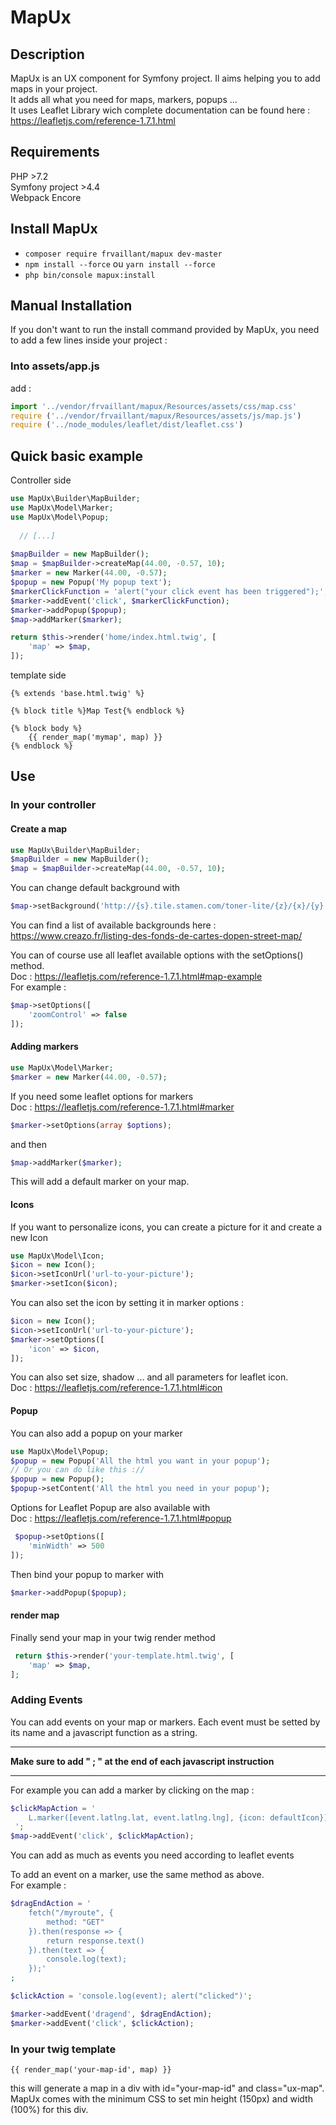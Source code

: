 # MapUx

## Description
MapUx is an UX component for Symfony project. Il aims helping you to add maps in your project.  
It adds all what you need for maps, markers, popups ...  
It uses Leaflet Library wich complete documentation can be found here :  
https://leafletjs.com/reference-1.7.1.html 

## Requirements
PHP >7.2  
Symfony project >4.4  
Webpack Encore  

## Install MapUx
- `composer require frvaillant/mapux dev-master`
- `npm install --force` ou `yarn install --force`
- `php bin/console mapux:install`

## Manual Installation
If you don't want to run the install command provided by MapUx, you need to add a few lines inside your project :  
### Into assets/app.js
add :  
```javascript
import '../vendor/frvaillant/mapux/Resources/assets/css/map.css'
require ('../vendor/frvaillant/mapux/Resources/assets/js/map.js')
require ('../node_modules/leaflet/dist/leaflet.css')

```

## Quick basic example
Controller side
```php
use MapUx\Builder\MapBuilder;
use MapUx\Model\Marker;
use MapUx\Model\Popup;
  
  // [...]
  
$mapBuilder = new MapBuilder();
$map = $mapBuilder->createMap(44.00, -0.57, 10);
$marker = new Marker(44.00, -0.57);
$popup = new Popup('My popup text');
$markerClickFunction = 'alert("your click event has been triggered");';
$marker->addEvent('click', $markerClickFunction);
$marker->addPopup($popup);
$map->addMarker($marker);

return $this->render('home/index.html.twig', [
    'map' => $map,
]);
```

template side
```twig
{% extends 'base.html.twig' %}

{% block title %}Map Test{% endblock %}

{% block body %}
    {{ render_map('mymap', map) }}
{% endblock %}
```

## Use

### In your controller
#### Create a map
```php
use MapUx\Builder\MapBuilder;
$mapBuilder = new MapBuilder();
$map = $mapBuilder->createMap(44.00, -0.57, 10);
```

You can change default background with  
```php
$map->setBackground('http://{s}.tile.stamen.com/toner-lite/{z}/{x}/{y}.png');
```
You can find a list of available backgrounds here : https://www.creazo.fr/listing-des-fonds-de-cartes-dopen-street-map/  

You can of course use all leaflet available options with the setOptions() method.  
Doc : https://leafletjs.com/reference-1.7.1.html#map-example  
For example :    
```php
$map->setOptions([
    'zoomControl' => false
]);
```

#### Adding markers
```php
use MapUx\Model\Marker;
$marker = new Marker(44.00, -0.57);
```
If you need some leaflet options for markers  
Doc : https://leafletjs.com/reference-1.7.1.html#marker  
```php
$marker->setOptions(array $options);
```
and then  
```php
$map->addMarker($marker);
```
This will add a default marker on your map. 

#### Icons
If you want to personalize icons, you can create a picture for it and create a new Icon  
```php
use MapUx\Model\Icon;
$icon = new Icon();
$icon->setIconUrl('url-to-your-picture');
$marker->setIcon($icon);
```

You can also set the icon by setting it in marker options :  
```php
$icon = new Icon();
$icon->setIconUrl('url-to-your-picture');
$marker->setOptions([
    'icon' => $icon, 
]);
```
You can also set size, shadow ... and all parameters for leaflet icon.  
Doc : https://leafletjs.com/reference-1.7.1.html#icon  


#### Popup
You can also add a popup on your marker  
```php
use MapUx\Model\Popup;
$popup = new Popup('All the html you want in your popup'); 
// Or you can do like this ://  
$popup = new Popup();
$popup->setContent('All the html you need in your popup');   
```

Options for Leaflet Popup are also available with  
Doc : https://leafletjs.com/reference-1.7.1.html#popup  
```php
 $popup->setOptions([
    'minWidth' => 500
]);
```

Then bind your popup to marker with   
```php
$marker->addPopup($popup);
```

#### render map
Finally send your map in your twig render method
```php
 return $this->render('your-template.html.twig', [
    'map' => $map,
];
```

### Adding Events
You can add events on your map or markers.
Each event must be setted by its name and a javascript function as a string.

********************************************************************
**Make sure to add " ; " at the end of each javascript instruction**   
********************************************************************

For example you can add a marker by clicking on the map :

```php
$clickMapAction = '
    L.marker([event.latlng.lat, event.latlng.lng], {icon: defaultIcon}).addTo(event.target);
 ';
$map->addEvent('click', $clickMapAction);
```

You can add as much as events you need according to leaflet events

To add an event on a marker, use the same method as above.  
 For example :
```php
$dragEndAction = '
    fetch("/myroute", {  
        method: "GET"  
    }).then(response => { 
        return response.text() 
    }).then(text => {  
        console.log(text);
    });'
;

$clickAction = 'console.log(event); alert("clicked")';

$marker->addEvent('dragend', $dragEndAction);
$marker->addEvent('click', $clickAction);
```

### In your twig template

```twig
{{ render_map('your-map-id', map) }}
```

this will generate a map in a div with id="your-map-id" and class="ux-map".  
MapUx comes with the minimum CSS to set min height (150px) and width (100%) for this div.
